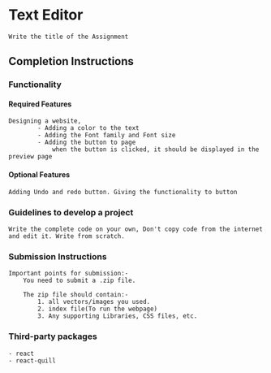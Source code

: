 # Text Editor

    Write the title of the Assignment


## Completion Instructions

### Functionality

#### Required Features
    Designing a website,  
            - Adding a color to the text
            - Adding the Font family and Font size
            - Adding the button to page
                when the button is clicked, it should be displayed in the preview page
    

#### Optional Features

    Adding Undo and redo button. Giving the functionality to button

### Guidelines to develop a project

    Write the complete code on your own, Don't copy code from the internet and edit it. Write from scratch.

### Submission Instructions

    Important points for submission:-
        You need to submit a .zip file.

        The zip file should contain:- 
            1. all vectors/images you used.
            2. index file(To run the webpage)
            3. Any supporting Libraries, CSS files, etc.

### Third-party packages

    - react
    - react-quill
